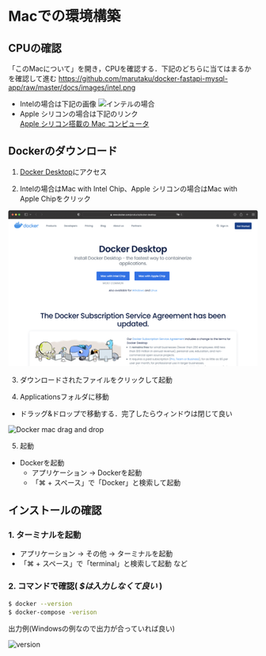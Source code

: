 # Macでの環境構築

## CPUの確認

「このMacについて」を開き，CPUを確認する．下記のどちらに当てはまるかを確認して進む
https://github.com/marutaku/docker-fastapi-mysql-app/raw/master/docs/images/intel.png
- Intelの場合は下記の画像 
  ![インテルの場合](https://github.com/marutaku/docker-fastapi-mysql-app/raw/master/docs/images/intel.png)
- Apple シリコンの場合は下記のリンク  
  [Apple シリコン搭載の Mac コンピュータ](https://support.apple.com/ja-jp/HT211814) 


## Dockerのダウンロード

1. [Docker Desktop](https://www.docker.com/products/docker-desktop)にアクセス

2. Intelの場合はMac with Intel Chip、Apple シリコンの場合はMac with Apple Chipをクリック

![20220219111938](https://raw.githubusercontent.com/KuroiCc/kuroi-image-host/main/images/20220219111938.png)

3. ダウンロードされたファイルをクリックして起動

4. Applicationsフォルダに移動
- ドラッグ&ドロップで移動する．完了したらウィンドウは閉じて良い
<img alt="Docker mac drag and drop" src="https://github.com/marutaku/docker-fastapi-mysql-app/raw/master/docs/images/drag-and-drop.png">

5. 起動
- Dockerを起動
  - アプリケーション → Dockerを起動
  - 「⌘ + スペース」で「Docker」と検索して起動

## インストールの確認

### 1. ターミナルを起動
- アプリケーション → その他 → ターミナルを起動
- 「⌘ + スペース」で「terminal」と検索して起動
など

### 2. コマンドで確認( *$は入力しなくて良い* )
```bash
$ docker --version
$ docker-compose -verison
```

出力例(Windowsの例なので出力が合っていれば良い)


![version](https://github.com/marutaku/docker-fastapi-mysql-app/raw/master/docs/images/version.png)